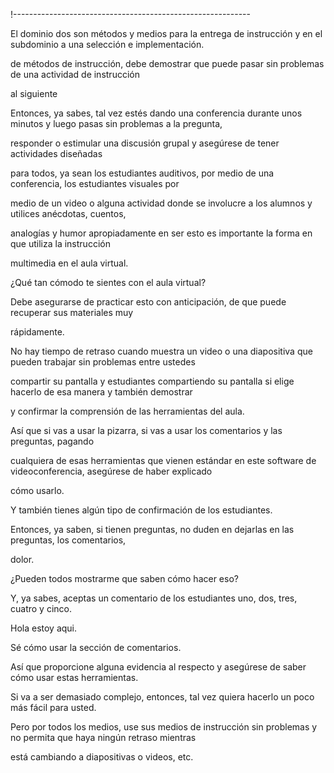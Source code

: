 !-----------------------------------------------------------

El dominio dos son métodos y medios para la entrega de instrucción y en el subdominio a una selección e implementación.

de métodos de instrucción, debe demostrar que puede pasar sin problemas de una actividad de instrucción

al siguiente

Entonces, ya sabes, tal vez estés dando una conferencia durante unos minutos y luego pasas sin problemas a la pregunta,

responder o estimular una discusión grupal y asegúrese de tener actividades diseñadas

para todos, ya sean los estudiantes auditivos, por medio de una conferencia, los estudiantes visuales por

medio de un video o alguna actividad donde se involucre a los alumnos y utilices anécdotas, cuentos,

analogías y humor apropiadamente en ser esto es importante la forma en que utiliza la instrucción

multimedia en el aula virtual.

¿Qué tan cómodo te sientes con el aula virtual?

Debe asegurarse de practicar esto con anticipación, de que puede recuperar sus materiales muy

rápidamente.

No hay tiempo de retraso cuando muestra un video o una diapositiva que pueden trabajar sin problemas entre ustedes

compartir su pantalla y estudiantes compartiendo su pantalla si elige hacerlo de esa manera y también demostrar

y confirmar la comprensión de las herramientas del aula.

Así que si vas a usar la pizarra, si vas a usar los comentarios y las preguntas, pagando

cualquiera de esas herramientas que vienen estándar en este software de videoconferencia, asegúrese de haber explicado

cómo usarlo.

Y también tienes algún tipo de confirmación de los estudiantes.

Entonces, ya saben, si tienen preguntas, no duden en dejarlas en las preguntas, los comentarios,

dolor.

¿Pueden todos mostrarme que saben cómo hacer eso?

Y, ya sabes, aceptas un comentario de los estudiantes uno, dos, tres, cuatro y cinco.

Hola estoy aqui.

Sé cómo usar la sección de comentarios.

Así que proporcione alguna evidencia al respecto y asegúrese de saber cómo usar estas herramientas.

Si va a ser demasiado complejo, entonces, tal vez quiera hacerlo un poco más fácil para usted.

Pero por todos los medios, use sus medios de instrucción sin problemas y no permita que haya ningún retraso mientras

está cambiando a diapositivas o videos, etc.